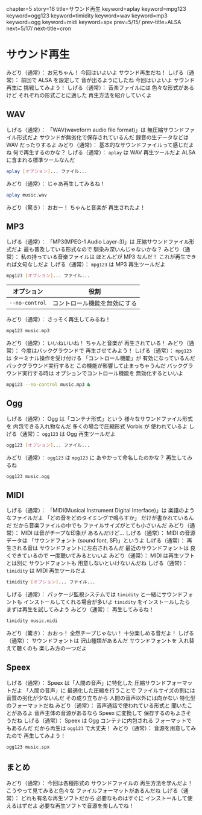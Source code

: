 chapter=5
story=16
title=サウンド再生
keyword=aplay
keyword=mpg123
keyword=ogg123
keyword=timidity
keyword=wav
keyword=mp3
keyword=ogg
keyword=midi
keyword=spx
prev=5/15/
prev-title=ALSA
next=5/17/
next-title=cron

# サウンド再生

みどり（通常）：
  お兄ちゃん！
  今回はいよいよ
  サウンド再生だね！
しげる（通常）：
  前回で ALSA を設定して
  音が出るようにしたね
  今回はいよいよ
  サウンド再生に
  挑戦してみよう！
しげる（通常）：
  音楽ファイルには
  色々な形式があるけど
  それぞれの形式ごとに適した
  再生方法を紹介していくよ

## WAV

しげる（通常）：
  「WAV(waveform audio file format)」は
  無圧縮サウンドファイル形式だよ
  サウンドが無劣化で保存されているんだ
  録音の生データなどは WAV だったりするよ
みどり（通常）：
  基本的なサウンドファイルって感じだよね
  何で再生するのかな？
しげる（通常）：
  `aplay` は WAV 再生ツールだよ
  ALSA に含まれる標準ツールなんだ

```bash
aplay [オプション]... ファイル...
```

みどり（通常）：
  じゃあ再生してみるね！

```bash
aplay music.wav
```

みどり（驚き）：
  おおー！
  ちゃんと音楽が
  再生されたよ！

## MP3

しげる（通常）：
  「MP3(MPEG-1 Audio Layer-3)」は
  圧縮サウンドファイル形式だよ
  最も普及している形式なので
  馴染み深いんじゃないかな？
みどり（通常）：
  私の持っている音楽ファイルは
  ほとんどが MP3 なんだ！
  これが再生できれば文句なしだよ
しげる（通常）：
  `mpg123` は MP3 再生ツールだよ

```bash
mpg123 [オプション]... ファイル...
```

オプション     | 役割
-------------- | ----
`--no-control` | コントロール機能を無効にする

みどり（通常）：
  さっそく再生してみるね！

```bash
mpg123 music.mp3
```

みどり（通常）：
  いいねいいね！
  ちゃんと音楽が
  再生されている！
みどり（通常）：
  今度はバックグラウンドで
  再生させてみよう！
しげる（通常）：
  `mpg123` は
  ターミナル操作を受け付ける
  「コントロール機能」が
  有効になっているんだ
  バックグラウンド実行すると
  この機能が影響して止まっちゃうんだ
  バックグラウンド実行する時は
  オプションでコントロール機能を
  無効化するといいよ

```bash
mpg123 --no-control music.mp3 &
```

## Ogg

しげる（通常）：
  Ogg は「コンテナ形式」という
  様々なサウンドファイル形式を
  内包できる入れ物なんだ
  多くの場合で圧縮形式 Vorbis が
  使われているよ
しげる（通常）：
  `ogg123` は
   Ogg 再生ツールだよ

```bash
ogg123 [オプション]... ファイル...
```

みどり（通常）：
  `ogg123` は `mpg123` に
  あやかって命名したのかな？
  再生してみるね

```bash
ogg123 music.ogg
```

## MIDI

しげる（通常）：
  「MIDI(Musical Instrument Digital Interface)」は
  楽譜のようなファイルだよ
  「どの音をどのタイミングで鳴らすか」
  だけが書かれているんだ
  だから音楽ファイルの中でも
  ファイルサイズがとても小さいんだ
みどり（通常）：
  MIDI は音がチープな印象が
  あるんだけど…
しげる（通常）：
  MIDI の音源データは
  「サウンドフォント
  (sound font, SF)」というよ
しげる（通常）：
  再生される音は
  サウンドフォントに左右されるんだ
  最近のサウンドフォントは
  良くできているので
  一度聴いてみるといいよ
みどり（通常）：
  MIDI は再生ソフトとは別に
  サウンドフォントも
  用意しないといけないんだね
しげる（通常）：
  `timidity` は
  MIDI 再生ツールだよ

```bash
timidity [オプション]... ファイル...
```

しげる（通常）：
  パッケージ監視システムでは
  `timidity` と一緒にサウンドフォントも
  インストールしてくれる場合が多いよ
  `timidity` をインストールしたら
  まずは再生を試してみよう
みどり（通常）：
  再生してみるね！

```bash
timidity music.midi
```

みどり（驚き）：
  おおっ！
  全然チープじゃない！
  十分楽しめる音だよ！
しげる（通常）：
  サウンドフォントは
  沢山種類があるんだ
  サウンドフォントを
  入れ替えて聴くのも
  楽しみ方の一つだよ

## Speex

しげる（通常）：
  Speex は「人間の音声」に特化した
  圧縮サウンドフォーマットだよ
  「人間の音声」に
  最適化した圧縮を行うことで
  ファイルサイズの割には
  音質の劣化が少ないんだ
  その成り立ちから
  人間の音声以外には向かない
  特化型のフォーマットだね
みどり（通常）：
  音声通話で使われている形式と
  聞いたことがあるよ
  音声主体の音源があるなら
  Speex に変換して
  保存するのもよさそうだね
しげる（通常）：
  Speex は Ogg コンテナに内包される
  フォーマットでもあるんだ
  だから再生は `ogg123` で大丈夫！
みどり（通常）：
  音源を用意してみたので
  再生してみよう！

```bash
ogg123 music.spx
```

## まとめ

みどり（通常）：
  今回は各種形式の
  サウンドファイルの
  再生方法を学んだよ！
  こうやって見てみると色々な
  ファイルフォーマットがあるんだね
しげる（通常）：
  どれも有名な再生ソフトだから
  必要なものはすぐに
  インストールして使えるはずだよ
  必要な再生ソフトで音源を楽しんでね！

